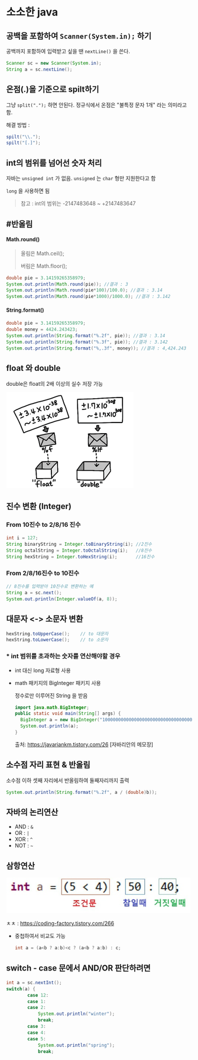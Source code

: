 # 소소한 java

## 공백을 포함하여 `Scanner(System.in);` 하기

공백까지 포함하여 입력받고 싶을 땐 `nextLine()` 을 쓴다.

```java
Scanner sc = new Scanner(System.in);
String a = sc.nextLine();
```



## 온점(.)을 기준으로 spilt하기

그냥 `split(".");` 하면 안된다. 정규식에서 온점은 "불특정 문자 1개" 라는 의미라고 함.

해결 방법 : 

```java
spilt("\\.");
spilt("[.]");
```



## int의 범위를 넘어선 숫자 처리

자바는 `unsigned int`  가 없음. `unsigned` 는 `char` 형만 지원한다고 함

`long` 을 사용하면 됨

> 참고 : int의 범위는 -2147483648 ~ +2147483647



## #반올림

#### Math.round()

> 올림은 Math.ceil(); 
>
> 버림은 Math.floor();

```java
double pie = 3.14159265358979;
System.out.println(Math.round(pie)); //결과 : 3
System.out.println(Math.round(pie*100)/100.0); //결과 : 3.14
System.out.println(Math.round(pie*1000)/1000.0); //결과 : 3.142
```

#### String.format()

```java
double pie = 3.14159265358979;
double money = 4424.243423;
System.out.println(String.format("%.2f", pie)); //결과 : 3.14
System.out.println(String.format("%.3f", pie)); //결과 : 3.142
System.out.println(String.format("%,.3f", money)); //결과 : 4,424.243
```



## float 와 double

double은 float의 2배 이상의 실수 저장 가능

![img](md-images/pimg6145_1.png)



## 진수 변환 (Integer)

### From 10진수 to 2/8/16 진수

```java
int i = 127;
String binaryString = Integer.toBinaryString(i); //2진수
String octalString = Integer.toOctalString(i);   //8진수
String hexString = Integer.toHexString(i);       //16진수
```

### From 2/8/16진수 to 10진수

```java
// 8진수를 입력받아 10진수로 변환하는 예
String a = sc.next();
System.out.println(Integer.valueOf(a, 8));
```



## 대문자 <-> 소문자 변환

```java
hexString.toUpperCase();	// to 대문자
hexString.toLowerCase();	// to 소문자
```



### * int 범위를 초과하는 숫자를 연산해야할 경우

* int 대신 long 자료형 사용

* math 패키지의 BigInteger 패키지 사용

  정수로만 이루어진 String 을 받음

  ```java
  import java.math.BigInteger;
  public static void main(String[] args) { 
    BigInteger a = new BigInteger("100000000000000000000000000000000000");
    System.out.println(a);
  }
  ```

  출처: https://javariankm.tistory.com/26 [자바리안의 메모장]

## 소수점 자리 표현 & 반올림

소수점 이하 셋째 자리에서 반올림하여 둘째자리까지 출력

```java
System.out.println(String.format("%.2f", a / (double)b));
```



## 자바의 논리연산

* AND : `&`
* OR : `|`
* XOR : `^`
* NOT : `~`



## 삼항연산

![삼항연산자](md-images/99375E495C020AB503.jpeg)

ㅊㅊ : https://coding-factory.tistory.com/266

* 중첩하여서 비교도 가능

  ```java
  int a = (a<b ? a:b)<c ? (a<b ? a:b) : c;
  ```

  



## switch - case 문에서 AND/OR 판단하려면

```java
int a = sc.nextInt();
switch(a) {
		case 12:
		case 1:
		case 2:
			System.out.println("winter");
			break;
		case 3:
		case 4:
		case 5:
			System.out.println("spring");
			break;
```

